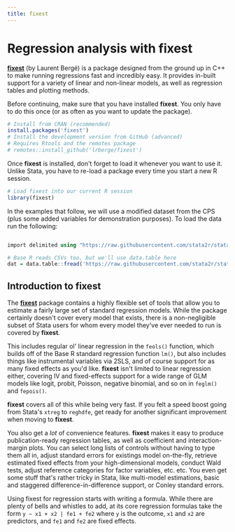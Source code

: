 ```yaml
---
title: fixest
---
```


# Regression analysis with fixest

[**fixest**](https://lrberge.github.io/fixest) (by Laurent Bergé) is a package 
designed from the ground up in C++ to make running regressions fast and 
incredibly easy. It provides in-built support for a variety of linear and 
non-linear models, as well as regression tables and plotting methods.

Before continuing, make sure that you have installed **fixest**. You only 
have to do this once (or as often as you want to update the package).

```r
# Install from CRAN (recommended)
install.packages('fixest')
# Install the development version from GitHub (advanced)
# Requires Rtools and the remotes package
# remotes::install_github('lrberge/fixest')
```

Once **fixest** is installed, don't forget to load it whenever you want to 
use it. Unlike Stata, you have to re-load a package every time you start a new R 
session.

```r
# Load fixest into our current R session
library(fixest)
```

In the examples that follow, we will use a modified dataset from the CPS (plus
some added variables for demonstration purposes). To load the data run the 
following:

<div class="code--container">
<div>

```stata

import delimited using "https://raw.githubusercontent.com/stata2r/stata2r.github.io/main/data/cps_long.csv", clear
```
</div>
<div>

```r
# Base R reads CSVs too, but we'll use data.table here
dat = data.table::fread('https://raw.githubusercontent.com/stata2r/stata2r.github.io/main/data/cps_long.csv')
```
</div>
</div>


## Introduction to fixest

The [**fixest**](https://lrberge.github.io/fixest/index.html) package contains a
highly flexible set of tools that allow you to estimate a fairly large set of
standard regression models. While the package certainly doesn't cover every
model that exists, there is a non-negligible subset of Stata users for whom
every model they've ever needed to run is covered by **fixest**.

This includes regular ol' linear regression in the `feols()` function, which
builds off of the Base R standard regression function `lm()`, but also includes
things like instrumental variables via 2SLS, and of course support for as many
fixed effects as you'd like. **fixest** isn't limited to linear regression
either, covering IV and fixed-effects support for a wide range of GLM models
like logit, probit, Poisson, negative binomial, and so on in `feglm()` and
`fepois()`.

**fixest** covers all of this while being very fast. If you felt a speed boost
going from Stata's `xtreg` to `reghdfe`, get ready for another significant 
improvement when moving to **fixest**.

You also get a _lot_ of convenience features. **fixest** makes it easy to 
produce publication-ready regression tables, as well as coefficient and
interaction-margin plots. You can select long lists of controls without having
to type them all in, adjust standard errors for existings model on-the-fly,
retrieve estimated fixed effects from your high-dimensional models, conduct Wald
tests, adjust reference categories for factor variables, etc. etc.  You even get
some stuff that's rather tricky in Stata, like multi-model estimations, basic
and staggered difference-in-difference support, or Conley standard errors.

Using fixest for regression starts with writing a formula. While there are
plenty of bells and whistles to add, at its core regression formulas take the
form `y ~ x1 + x2 | fe1 + fe2` where `y` is the outcome, `x1` and `x2` are
predictors, and `fe1` and `fe2` are fixed effects.


